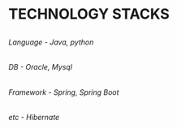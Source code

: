 # TECHNOLOGY STACKS
## 
###### Language - Java, python
###### DB - Oracle, Mysql
###### Framework - Spring, Spring Boot
###### etc - Hibernate
